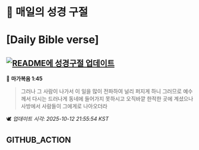 # 🙏 매일의 성경 구절
# [Daily Bible verse]
## [![README에 성경구절 업데이트](https://github.com/DONGSUKA/first_test/actions/workflows/update-readme-bible.yml/badge.svg)](https://github.com/DONGSUKA/first_test/actions/workflows/update-readme-bible.yml)
<!-- START_BIBLE_VERSE -->
📖 **마가복음 1:45**
> 그러나 그 사람이 나가서 이 일을 많이 전파하여 널리 퍼지게 하니 그러므로 예수께서 다시는 드러나게 동네에 들어가지 못하시고 오직바깥 한적한 곳에 계셨으나 사방에서 사람들이 그에게로 나아오더라

🕊️ _업데이트 시각: 2025-10-12 21:55:54 KST_
  <!-- END_BIBLE_VERSE -->
## GITHUB_ACTION

